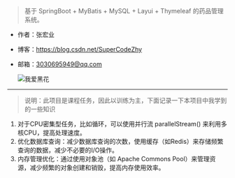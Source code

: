 > 基于 SpringBoot + MyBatis + MySQL + Layui + Thymeleaf 的药品管理系统。
- 作者：张宏业
- 博客：https://blog.csdn.net/SuperCodeZhy
- 邮箱：3030695949@qq.com

  ![我爱黑花](https://www.helloimg.com/i/2025/01/07/677cd94cc2737.jpg)

***

> 说明：此项目是课程任务，因此以训练为主，下面记录一下本项目中我学到的一些知识
1. 对于CPU密集型任务，比如循环，可以使用并行流 parallelStream() 来利用多核CPU，提高处理速度。
2. 优化数据库查询：减少数据库查询的次数，使用缓存（如Redis）来存储频繁查询的数据，减少不必要的I/O操作。
3. 内存管理优化：通过使用对象池（如 Apache Commons Pool）来管理资源，减少频繁的对象创建和销毁，提高内存使用效率。